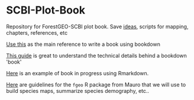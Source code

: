 # SCBI-Plot-Book
Repository for ForestGEO-SCBI plot book. 
Save [ideas](https://github.com/SCBI-ForestGEO/SCBI-Plot-Book/blob/master/ideas.md), scripts for mapping, chapters, references, etc

[Use this](https://bookdown.org/yihui/bookdown/) as the main reference to write a book using bookdown

[This guide](https://bookdown.org/yihui/rmarkdown/) is great to understand the technical details behind a bookdown 'book'

[Here](https://github.com/dr-harper/rmarkdown-cookbook) is an example of book in progress using Rmarkdown.

[Here](https://github.com/forestgeo/fgeo.tool) are guidelines for the `fgeo` R package from Mauro that we will use to build species maps, summarize species demography, etc.. 
